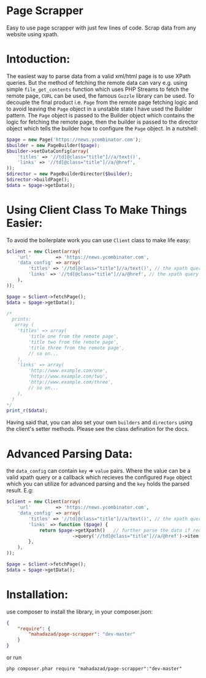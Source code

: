 Page Scrapper
=============

Easy to use page scrapper with just few lines of code. Scrap data from any website using xpath.

Intoduction:
============

The easiest way to parse data from a valid xml/html page is to use XPath queries. But the method of fetching
the remote data can vary e.g. using simple `file_get_contents` function which uses PHP Streams to fetch the remote
page, `CURL` can be used, the famous `Guzzle` library can be used. To decouple the final product i.e. `Page` from the
remote page fetching logic and to avoid leaving the `Page` object in a unstable state I have used the Builder pattern.
The `Page` object is passed to the Builder object which contains the logic for fetching the remote page, then the
builder is passed to the director object which tells the builder how to configure the `Page` object. In a nutshell:

```php
$page = new Page('https://news.ycombinator.com');
$builder = new PageBuilder($page);
$builder->setDataConfig(array(
    'titles' => '//td[@class="title"]//a/text()',
    'links' => '//td[@class="title"]//a/@href',
));
$director = new PageBuilderDirector($builder);
$director->buildPage();
$data = $page->getData();
```

Using Client Class To Make Things Easier:
=========================================
To avoid the boilerplate work you can use `Client` class to make life easy:

```php
$client = new Client(array(
    'url'         => 'https://news.ycombinator.com',
    'data_config' => array(
        'titles' => '//td[@class="title"]//a/text()', // the xpath query
        'links' => '//td[@class="title"]//a/@href', // the xpath query
    ),
));

$page = $client->fetchPage();
$data = $page->getData();

/*
  prints:
   array (
    'titles' => array(
        'title one from the remote page',
        'title two from the remote page',
        'title three from the remote page',
        // so on...
    ),
    'links' => array(
        'http://www.example.com/one',
        'http://www.example.com/two',
        'http://www.example.com/three',
        // so on...
    ),
  )
*/
print_r($data);
```

Having said that, you can also set your own `builders` and `directors` using the client's setter methods. Please see the class defination for the docs.

Advanced Parsing Data:
======================
the `data_config` can contain `key` => `value` pairs. Where the value can be a valid xpath query or a callback which recieves the configured `Page` object which you can utilize for advanced parsing and the `key` holds the parsed result. E.g:

```php
$client = new Client(array(
    'url'         => 'https://news.ycombinator.com',
    'data_config' => array(
        'titles' => '//td[@class="title"]//a/text()', // the xpath query
        'links' => function ($page) {
            return $page->getXpath()   // further parse the data if required
                        ->query('//td[@class="title"]//a/@href')->item(0)->nodeValue;
        },
    ),
));

$page = $client->fetchPage();
$data = $page->getData();
```

Installation:
=============
use composer to install the library, in your composer.json:

```json
{
    "require": {
        "mahadazad/page-scrapper": "dev-master"
    }
}
```

or run

`php composer.phar require "mahadazad/page-scrapper":"dev-master"`
